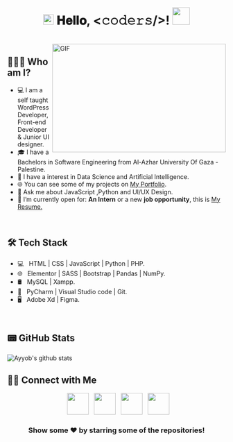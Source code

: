 <h1 align="center">
  <img src="GIF/Earth.gif" width="24px">
  𝐇𝐞𝐥𝐥𝐨, &lt;𝚌𝚘𝚍𝚎𝚛𝚜/&gt;!
  <img src="GIF/Hi.gif" width="40px" />
</h1>
<br>
<img align="right" height="250" width="400" alt="GIF" src="https://camo.githubusercontent.com/86a3b6db470f1a0429f7355c08d1edabf3d2c804/68747470733a2f2f6d69726f2e6d656469756d2e636f6d2f6d61782f313336302f312a495247486d69477361313673746564517649615a66772e676966"/>

## 👨🏻‍💻 Who am I?
 
- 💻 I am a self taught WordPress Developer, Front-end Developer & Junior UI designer.
- 🎓 I have a Bachelors in Software Engineering from Al-Azhar University Of Gaza - Palestine.
- 📝 I have a interest in Data Science and Artificial Intelligence.
- 🌐 You can see some of my projects on [My Portfolio](https://mostaql.com/u/Ayyobsam/portfolio).
- 💬 Ask me about JavaScript ,Python and UI/UX Design.
- 🤔 I’m currently open for: <b>An Intern</b> or a new <b>job opportunity</b>, this is <a href="https://docs.google.com/document/d/1qggV_DpwPrKiV-SDh7XivGL7TjAQFUnT/edit?usp=share_link&ouid=115396013903992046630&rtpof=true&sd=true" target="_blank">My Resume.</a>
</pre>

<br>

## 🛠 Tech Stack
 
- 💻 &nbsp; HTML | CSS | JavaScript | Python | PHP.
- 🌐 &nbsp; Elementor | SASS | Bootstrap | Pandas | NumPy.
- 🛢 &nbsp; MySQL | Xampp.
- 🔧 &nbsp; PyCharm | Visual Studio code | Git.
- 🖥 &nbsp; Adobe Xd | Figma.

<br>

## 📟 GitHub Stats
![Ayyob's github stats](https://github-readme-stats.vercel.app/api?username=ayyobabuiyada&show_icons=true&title_color=fff&icon_color=79ff97&text_color=9f9f9f&bg_color=151515)


## 🤝🏻 Connect with Me

<p align="center">
&nbsp; <a href="https://twitter.com/ayyobsam" target="_blank" rel="noopener noreferrer"><img src="https://img.icons8.com/plasticine/100/000000/twitter.png" width="50" /></a>  
&nbsp; <a href="https://www.instagram.com/ayyobsam/" target="_blank" rel="noopener noreferrer"><img src="https://img.icons8.com/plasticine/100/000000/instagram-new.png" width="50" /></a>  
&nbsp; <a href="https://www.linkedin.com/in/ayyobabuiyada/" target="_blank" rel="noopener noreferrer"><img src="https://img.icons8.com/plasticine/100/000000/linkedin.png" width="50" /></a>
&nbsp; <a href="mailto:ayyobabuiyada@gmail.com" target="_blank" rel="noopener noreferrer"><img src="https://img.icons8.com/plasticine/100/000000/gmail.png"  width="50" /></a>
</p>

<div align="center">

### Show some ❤️ by starring some of the repositories!

</div>
